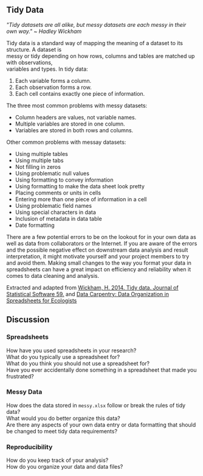 ## Tidy Data  

*"Tidy datasets are all alike, but messy datasets are each messy in their own way." ~ Hadley Wickham*  

Tidy data is a standard way of mapping the meaning of a dataset to its structure. A dataset is  
messy or tidy depending on how rows, columns and tables are matched up with observations,  
variables and types. In tidy data:  
1. Each variable forms a column.  
2. Each observation forms a row.  
3. Each cell contains exactly one piece of information.  

The three most common problems with messy datasets:  
- Column headers are values, not variable names.
- Multiple variables are stored in one column.
- Variables are stored in both rows and columns.

Other common problems with messay datasets:  
- Using multiple tables  
- Using multiple tabs  
- Not filling in zeros  
- Using problematic null values  
- Using formatting to convey information  
- Using formatting to make the data sheet look pretty  
- Placing comments or units in cells  
- Entering more than one piece of information in a cell  
- Using problematic field names  
- Using special characters in data  
- Inclusion of metadata in data table  
- Date formatting  

There are a few potential errors to be on the lookout for in your own data as well as data from collaborators or the Internet. If you are aware of the errors and the possible negative effect on downstream data analysis and result interpretation, it might motivate yourself and your project members to try and avoid them. Making small changes to the way you format your data in spreadsheets can have a great impact on efficiency and reliability when it comes to data cleaning and analysis.  

Extracted and adapted from [Wickham, H. 2014. Tidy data. Journal of Statistical Software 59.](https://cran.r-project.org/web/packages/tidyr/vignettes/tidy-data.html) and [Data Carpentry: Data Organization in Spreadsheets for Ecologists](https://datacarpentry.org/spreadsheet-ecology-lesson/)  

## Discussion  

### Spreadsheets  
How have you used spreadsheets in your research?  
What do you typically use a spreadsheet for?  
What do you think you should not use a spreadsheet for?  
Have you ever accidentally done something in a spreadsheet that made you frustrated?  

### Messy Data  
How does the data stored in `messy.xlsx` follow or break the rules of tidy data?  
What would you do better organize this data?  
Are there any aspects of your own data entry or data formatting that should be changed to meet tidy data requirements?  

### Reproducibility  
How do you keep track of your analysis?  
How do you organize your data and data files?  
